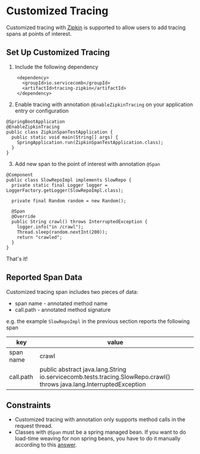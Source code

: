 # Customized Tracing
Customized tracing with [Zipkin](http://zipkin.io/) is supported to allow users to add tracing spans at points of
interest.

## Set Up Customized Tracing
1. Include the following dependency
```
    <dependency>
      <groupId>io.servicecomb</groupId>
      <artifactId>tracing-zipkin</artifactId>
    </dependency>
```
2. Enable tracing with annotation `@EnableZipkinTracing` on your application entry or configuration
```
@SpringBootApplication
@EnableZipkinTracing
public class ZipkinSpanTestApplication {
  public static void main(String[] args) {
    SpringApplication.run(ZipkinSpanTestApplication.class);
  }
}
```
3. Add new span to the point of interest with annotation `@Span`
```
@Component
public class SlowRepoImpl implements SlowRepo {
  private static final Logger logger = LoggerFactory.getLogger(SlowRepoImpl.class);

  private final Random random = new Random();

  @Span
  @Override
  public String crawl() throws InterruptedException {
    logger.info("in /crawl");
    Thread.sleep(random.nextInt(200));
    return "crawled";
  }
}
```

That's it!

## Reported Span Data
Customized tracing span includes two pieces of data:
* span name - annotated method name
* call.path - annotated method signature

e.g. the example `SlowRepoImpl` in the previous section reports the following span

| key | value |
| --- | --- |
| span name | crawl |
| call.path	| public abstract java.lang.String io.servicecomb.tests.tracing.SlowRepo.crawl() throws java.lang.InterruptedException |

## Constraints
* Customized tracing with annotation only supports method calls in the request thread.
* Classes with `@Span` must be a spring managed bean. If you want to do load-time weaving for non spring beans,
you have to do it manually according to this [answer](https://stackoverflow.com/questions/41383941/load-time-weaving-for-non-spring-beans-in-a-spring-application).

